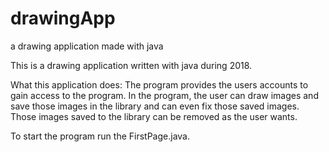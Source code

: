 # drawingApp
a drawing application made with java

This is a drawing application written with java during 2018.

What this application does:
The program provides the users accounts to gain access to the program. 
In the program, the user can draw images and save those images in the library and can even fix those saved images. Those images saved to the library can be removed as the user wants.

To start the program run the FirstPage.java.
